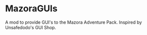 # MazoraGUIs
 A mod to provide GUI's to the Mazora Adventure Pack.
 Inspired by Unsafedodo's GUI Shop.
